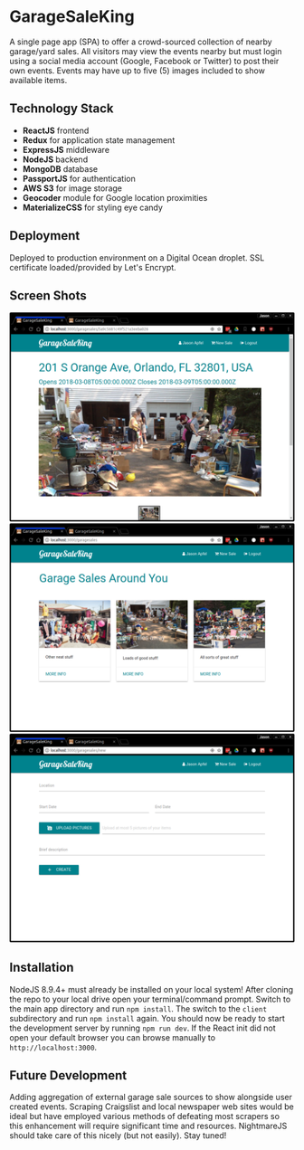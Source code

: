 # GarageSaleKing
A single page app (SPA) to offer a crowd-sourced collection of nearby garage/yard sales. All visitors may view the events nearby but must login using a social media account (Google, Facebook or Twitter) to post their own events. Events may have up to five (5) images included to show available items.

## Technology Stack
* __ReactJS__ frontend
* __Redux__ for application state management
* __ExpressJS__ middleware
* __NodeJS__ backend
* __MongoDB__ database
* __PassportJS__ for authentication
* __AWS S3__ for image storage
* __Geocoder__ module for Google location proximities
* __MaterializeCSS__ for styling eye candy

## Deployment
Deployed to production environment on a Digital Ocean droplet. SSL certificate loaded/provided by Let's Encrypt.

## Screen Shots
![Dashboard view](https://github.com/jasapper/GarageSaleKing/raw/master/screenies/Screenshot_dashboard.png "Dashboard view")
![Details view](https://github.com/jasapper/GarageSaleKing/raw/master/screenies/Screenshot_details.png "Details view")
![New Sale view](https://github.com/jasapper/GarageSaleKing/raw/master/screenies/Screenshot_newsale.png "New Sale view")

## Installation
NodeJS 8.9.4+ must already be installed on your local system!
After cloning the repo to your local drive open your terminal/command prompt.
Switch to the main app directory and run `npm install`.
The switch to the `client` subdirectory and run `npm install` again.
You should now be ready to start the development server by running `npm run dev`.
If the React init did not open your default browser you can browse manually to `http://localhost:3000`.

## Future Development
Adding aggregation of external garage sale sources to show alongside user created events. Scraping Craigslist and local newspaper web sites would be ideal but have employed various methods of defeating most scrapers so this enhancement will require significant time and resources. NightmareJS should take care of this nicely (but not easily). Stay tuned!
